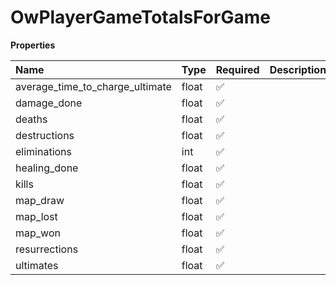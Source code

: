 # OwPlayerGameTotalsForGame

**Properties**

| Name                            | Type  | Required | Description |
| :------------------------------ | :---- | :------- | :---------- |
| average_time_to_charge_ultimate | float | ✅       |             |
| damage_done                     | float | ✅       |             |
| deaths                          | float | ✅       |             |
| destructions                    | float | ✅       |             |
| eliminations                    | int   | ✅       |             |
| healing_done                    | float | ✅       |             |
| kills                           | float | ✅       |             |
| map_draw                        | float | ✅       |             |
| map_lost                        | float | ✅       |             |
| map_won                         | float | ✅       |             |
| resurrections                   | float | ✅       |             |
| ultimates                       | float | ✅       |             |

<!-- This file was generated by liblab | https://liblab.com/ -->
